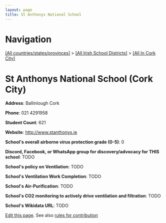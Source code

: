 ```yaml
---
layout: page
title: St Anthonys National School
---
```

# Navigation

[[All countries/states/provinces]](../../..) > [[All Irish School Districts]](../..) > [[All In Cork City]](..)

# St Anthonys National School (Cork City)

**Address**: Ballinlough Cork

**Phone**: 021 4291958

**Student Count**: 621

**Website**: <http://www.stanthonys.ie>

**School's overall airborne virus protection grade (0-5)**: 0

**Discord, Facebook, or WhatsApp group for discovery/advocacy for THIS school**: TODO

**School's policy on Ventilation**: TODO

**School's Ventilation Work Completion**: TODO

**School's Air-Purification**: TODO

**School's CO2 monitoring to actively drive ventilation and filtration**: TODO

**School's Wikidata URL**: TODO


[Edit this page](https://github.com/ventilate-schools/Ireland/edit/main/./Cork_City/St_Anthonys_National_School.md). See also [rules for contribution](../../../contribution-rules/)